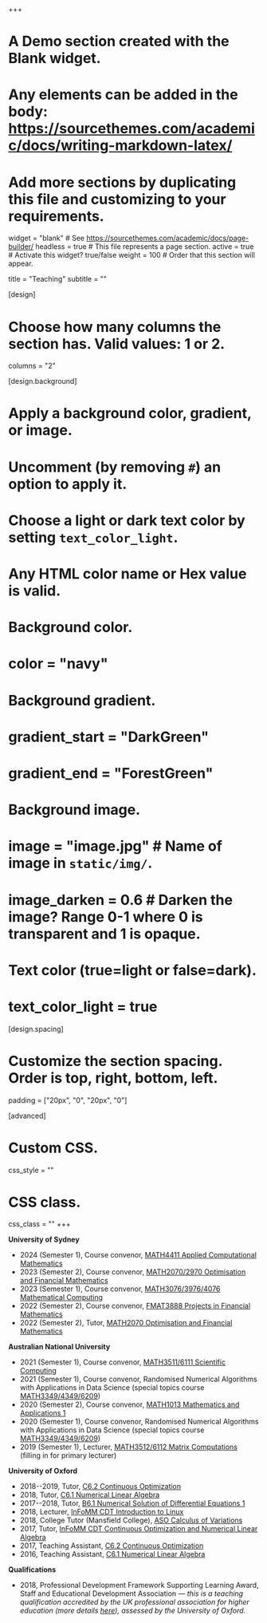 +++
# A Demo section created with the Blank widget.
# Any elements can be added in the body: https://sourcethemes.com/academic/docs/writing-markdown-latex/
# Add more sections by duplicating this file and customizing to your requirements.

widget = "blank"  # See https://sourcethemes.com/academic/docs/page-builder/
headless = true  # This file represents a page section.
active = true  # Activate this widget? true/false
weight = 100  # Order that this section will appear.

title = "Teaching"
subtitle = ""

[design]
  # Choose how many columns the section has. Valid values: 1 or 2.
  columns = "2"

[design.background]
  # Apply a background color, gradient, or image.
  #   Uncomment (by removing `#`) an option to apply it.
  #   Choose a light or dark text color by setting `text_color_light`.
  #   Any HTML color name or Hex value is valid.

  # Background color.
  # color = "navy"
  
  # Background gradient.
  # gradient_start = "DarkGreen"
  # gradient_end = "ForestGreen"
  
  # Background image.
  # image = "image.jpg"  # Name of image in `static/img/`.
  # image_darken = 0.6  # Darken the image? Range 0-1 where 0 is transparent and 1 is opaque.

  # Text color (true=light or false=dark).
  # text_color_light = true

[design.spacing]
  # Customize the section spacing. Order is top, right, bottom, left.
  padding = ["20px", "0", "20px", "0"]

[advanced]
 # Custom CSS. 
 css_style = ""
 
 # CSS class.
 css_class = ""
+++


**University of Sydney**

* 2024 (Semester 1), Course convenor, [MATH4411 Applied Computational Mathematics](https://www.sydney.edu.au/units/MATH4411)
* 2023 (Semester 2), Course convenor, [MATH2070/2970 Optimisation and Financial Mathematics](https://www.sydney.edu.au/units/MATH2070)
* 2023 (Semester 1), Course convenor, [MATH3076/3976/4076 Mathematical Computing](https://www.sydney.edu.au/units/MATH3076)
* 2022 (Semester 2), Course convenor, [FMAT3888 Projects in Financial Mathematics](https://www.sydney.edu.au/units/FMAT3888)
* 2022 (Semester 2), Tutor, [MATH2070 Optimisation and Financial Mathematics](https://www.sydney.edu.au/units/MATH2070)

**Australian National University**

* 2021 (Semester 1), Course convenor, [MATH3511/6111 Scientific Computing](https://programsandcourses.anu.edu.au/2021/course/MATH3511)
* 2021 (Semester 1), Course convenor, Randomised Numerical Algorithms with Applications in Data Science (special topics course [MATH3349/4349/6209](https://programsandcourses.anu.edu.au/2020/course/MATH3349))
* 2020 (Semester 2), Course convenor, [MATH1013 Mathematics and Applications 1](https://programsandcourses.anu.edu.au/2020/course/MATH1013)
* 2020 (Semester 1), Course convenor, Randomised Numerical Algorithms with Applications in Data Science (special topics course [MATH3349/4349/6209](https://programsandcourses.anu.edu.au/2020/course/MATH3349))
* 2019 (Semester 1), Lecturer, [MATH3512/6112 Matrix Computations](https://programsandcourses.anu.edu.au/course/MATH3512) (filling in for primary lecturer)

**University of Oxford**

* 2018--2019, Tutor, [C6.2 Continuous Optimization](https://courses.maths.ox.ac.uk/node/42762)
* 2018, Tutor, [C6.1 Numerical Linear Algebra](https://courses.maths.ox.ac.uk/node/42735)
* 2017--2018, Tutor, [B6.1 Numerical Solution of Differential Equations 1](https://courses.maths.ox.ac.uk/node/42124)
* 2018, Lecturer, [InFoMM CDT Introduction to Linux](https://www.maths.ox.ac.uk/study-here/postgraduate-study/industrially-focused-mathematical-modelling-epsrc-cdt/infomm-course)
* 2018, College Tutor (Mansfield College), [ASO Calculus of Variations](https://courses.maths.ox.ac.uk/node/44169)
* 2017, Tutor, [InFoMM CDT Continuous Optimization and Numerical Linear Algebra](https://www.maths.ox.ac.uk/study-here/postgraduate-study/industrially-focused-mathematical-modelling-epsrc-cdt/infomm-course-3)
* 2017, Teaching Assistant, [C6.2 Continuous Optimization](https://courses.maths.ox.ac.uk/node/42762)
* 2016, Teaching Assistant, [C6.1 Numerical Linear Algebra](https://courses.maths.ox.ac.uk/node/42735)

**Qualifications**

* 2018, Professional Development Framework Supporting Learning Award, Staff and Educational Development Association — *this is a teaching qualification accredited by the UK professional association for higher education (more details [here](https://www.seda.ac.uk/supporting-learning>)), assessed by the University of Oxford.*

